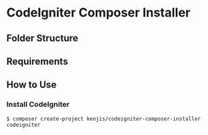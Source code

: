 # CodeIgniter Composer Installer

## Folder Structure


## Requirements

## How to Use

### Install CodeIgniter

```
$ composer create-project kenjis/codeigniter-composer-installer codeigniter
```
